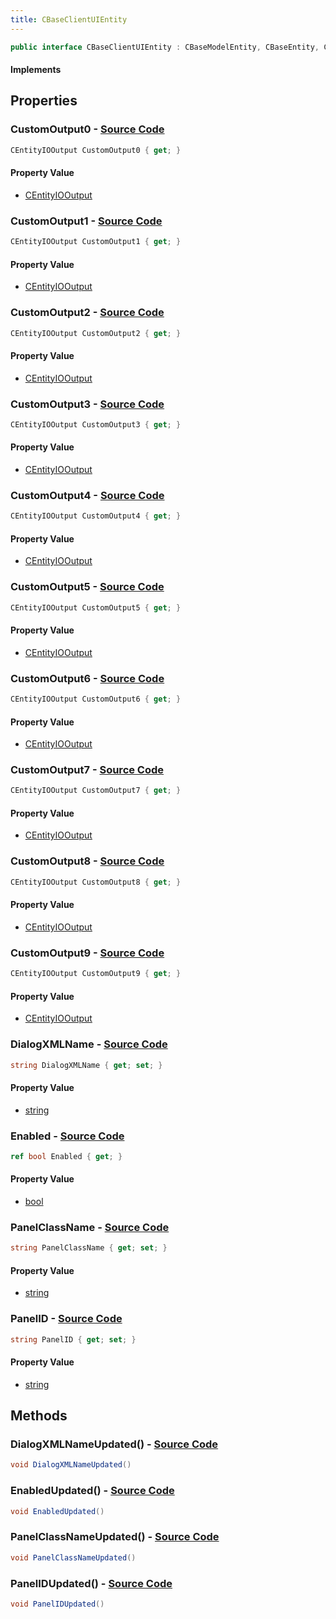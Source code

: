 ```yaml
---
title: CBaseClientUIEntity
---
```


```csharp
public interface CBaseClientUIEntity : CBaseModelEntity, CBaseEntity, CEntityInstance, ISchemaClass<CEntityInstance>, ISchemaClass<CBaseEntity>, ISchemaClass<CBaseModelEntity>, ISchemaClass<CBaseClientUIEntity>, ISchemaField, ISchemaClass, INativeHandle
```

#### Implements

## Properties

### **CustomOutput0** - [Source Code](https://github.com/swiftly-solution/swiftlys2/blob/main/managed/src/SwiftlyS2.Generated/Schemas/Interfaces/CBaseClientUIEntity.cs#L24)

```csharp
CEntityIOOutput CustomOutput0 { get; }
```

#### Property Value

- [CEntityIOOutput](/docs/api/shared/schemadefinitions/centityiooutput)

### **CustomOutput1** - [Source Code](https://github.com/swiftly-solution/swiftlys2/blob/main/managed/src/SwiftlyS2.Generated/Schemas/Interfaces/CBaseClientUIEntity.cs#L26)

```csharp
CEntityIOOutput CustomOutput1 { get; }
```

#### Property Value

- [CEntityIOOutput](/docs/api/shared/schemadefinitions/centityiooutput)

### **CustomOutput2** - [Source Code](https://github.com/swiftly-solution/swiftlys2/blob/main/managed/src/SwiftlyS2.Generated/Schemas/Interfaces/CBaseClientUIEntity.cs#L28)

```csharp
CEntityIOOutput CustomOutput2 { get; }
```

#### Property Value

- [CEntityIOOutput](/docs/api/shared/schemadefinitions/centityiooutput)

### **CustomOutput3** - [Source Code](https://github.com/swiftly-solution/swiftlys2/blob/main/managed/src/SwiftlyS2.Generated/Schemas/Interfaces/CBaseClientUIEntity.cs#L30)

```csharp
CEntityIOOutput CustomOutput3 { get; }
```

#### Property Value

- [CEntityIOOutput](/docs/api/shared/schemadefinitions/centityiooutput)

### **CustomOutput4** - [Source Code](https://github.com/swiftly-solution/swiftlys2/blob/main/managed/src/SwiftlyS2.Generated/Schemas/Interfaces/CBaseClientUIEntity.cs#L32)

```csharp
CEntityIOOutput CustomOutput4 { get; }
```

#### Property Value

- [CEntityIOOutput](/docs/api/shared/schemadefinitions/centityiooutput)

### **CustomOutput5** - [Source Code](https://github.com/swiftly-solution/swiftlys2/blob/main/managed/src/SwiftlyS2.Generated/Schemas/Interfaces/CBaseClientUIEntity.cs#L34)

```csharp
CEntityIOOutput CustomOutput5 { get; }
```

#### Property Value

- [CEntityIOOutput](/docs/api/shared/schemadefinitions/centityiooutput)

### **CustomOutput6** - [Source Code](https://github.com/swiftly-solution/swiftlys2/blob/main/managed/src/SwiftlyS2.Generated/Schemas/Interfaces/CBaseClientUIEntity.cs#L36)

```csharp
CEntityIOOutput CustomOutput6 { get; }
```

#### Property Value

- [CEntityIOOutput](/docs/api/shared/schemadefinitions/centityiooutput)

### **CustomOutput7** - [Source Code](https://github.com/swiftly-solution/swiftlys2/blob/main/managed/src/SwiftlyS2.Generated/Schemas/Interfaces/CBaseClientUIEntity.cs#L38)

```csharp
CEntityIOOutput CustomOutput7 { get; }
```

#### Property Value

- [CEntityIOOutput](/docs/api/shared/schemadefinitions/centityiooutput)

### **CustomOutput8** - [Source Code](https://github.com/swiftly-solution/swiftlys2/blob/main/managed/src/SwiftlyS2.Generated/Schemas/Interfaces/CBaseClientUIEntity.cs#L40)

```csharp
CEntityIOOutput CustomOutput8 { get; }
```

#### Property Value

- [CEntityIOOutput](/docs/api/shared/schemadefinitions/centityiooutput)

### **CustomOutput9** - [Source Code](https://github.com/swiftly-solution/swiftlys2/blob/main/managed/src/SwiftlyS2.Generated/Schemas/Interfaces/CBaseClientUIEntity.cs#L42)

```csharp
CEntityIOOutput CustomOutput9 { get; }
```

#### Property Value

- [CEntityIOOutput](/docs/api/shared/schemadefinitions/centityiooutput)

### **DialogXMLName** - [Source Code](https://github.com/swiftly-solution/swiftlys2/blob/main/managed/src/SwiftlyS2.Generated/Schemas/Interfaces/CBaseClientUIEntity.cs#L18)

```csharp
string DialogXMLName { get; set; }
```

#### Property Value

- [string](https://learn.microsoft.com/dotnet/api/system.string)

### **Enabled** - [Source Code](https://github.com/swiftly-solution/swiftlys2/blob/main/managed/src/SwiftlyS2.Generated/Schemas/Interfaces/CBaseClientUIEntity.cs#L16)

```csharp
ref bool Enabled { get; }
```

#### Property Value

- [bool](https://learn.microsoft.com/dotnet/api/system.boolean)

### **PanelClassName** - [Source Code](https://github.com/swiftly-solution/swiftlys2/blob/main/managed/src/SwiftlyS2.Generated/Schemas/Interfaces/CBaseClientUIEntity.cs#L20)

```csharp
string PanelClassName { get; set; }
```

#### Property Value

- [string](https://learn.microsoft.com/dotnet/api/system.string)

### **PanelID** - [Source Code](https://github.com/swiftly-solution/swiftlys2/blob/main/managed/src/SwiftlyS2.Generated/Schemas/Interfaces/CBaseClientUIEntity.cs#L22)

```csharp
string PanelID { get; set; }
```

#### Property Value

- [string](https://learn.microsoft.com/dotnet/api/system.string)

## Methods

### **DialogXMLNameUpdated()** - [Source Code](https://github.com/swiftly-solution/swiftlys2/blob/main/managed/src/SwiftlyS2.Generated/Schemas/Interfaces/CBaseClientUIEntity.cs#L45)

```csharp
void DialogXMLNameUpdated()
```

### **EnabledUpdated()** - [Source Code](https://github.com/swiftly-solution/swiftlys2/blob/main/managed/src/SwiftlyS2.Generated/Schemas/Interfaces/CBaseClientUIEntity.cs#L44)

```csharp
void EnabledUpdated()
```

### **PanelClassNameUpdated()** - [Source Code](https://github.com/swiftly-solution/swiftlys2/blob/main/managed/src/SwiftlyS2.Generated/Schemas/Interfaces/CBaseClientUIEntity.cs#L46)

```csharp
void PanelClassNameUpdated()
```

### **PanelIDUpdated()** - [Source Code](https://github.com/swiftly-solution/swiftlys2/blob/main/managed/src/SwiftlyS2.Generated/Schemas/Interfaces/CBaseClientUIEntity.cs#L47)

```csharp
void PanelIDUpdated()
```

